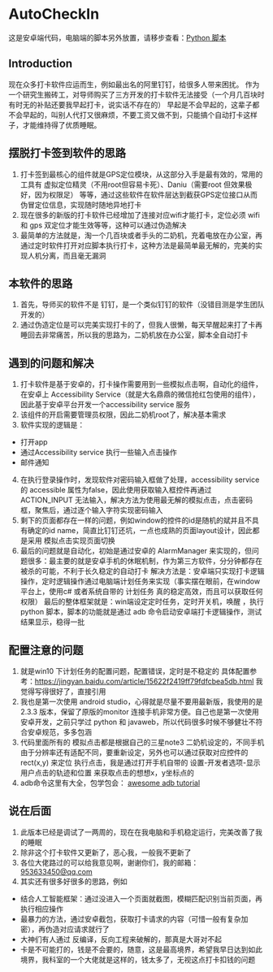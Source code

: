 # AutoCheckIn
这是安卓端代码，电脑端的脚本另外放置，请移步查看：[Python 脚本](https://github.com/wojiaonia/AutoCheckIn-PythonScript)

## Introduction
现在众多打卡软件应运而生，例如最出名的阿里钉钉，给很多人带来困扰。
作为一个研究生搬砖工，对导师购买了三方开发的打卡软件无法接受（一个月几百块时有时无的补贴还要我早起打卡，说实话不存在的）
早起是不会早起的，这辈子都不会早起的，叫别人代打又很麻烦，不要工资又做不到，只能搞个自动打卡这样子，才能维持得了优质睡眠。

## 摆脱打卡签到软件的思路
1. 打卡签到最核心的组件就是GPS定位模块，从这部分入手是最有效的，常用的工具有 虚拟定位精灵（不用root但容易卡死）、Daniu（需要root 但效果极好，因为权限足） 等等，通过这些软件在软件层达到截获GPS定位接口从而伪冒定位信息，实现随时随地异地打卡
2. 现在很多的新版的打卡软件已经增加了连接对应wifi才能打卡，定位必须 wifi 和 gps 双定位才能生效等等，这种可以通过伪造解决
3. 最简单的方法就是，淘一个几百块或者手头的二奶机，充着电放在办公室，再通过定时软件打开对应脚本执行打卡，这种方法是最简单最无解的，完美的实现人机分离，而且毫无漏洞

## 本软件的思路
1. 首先，导师买的软件不是 钉钉，是一个类似钉钉的软件（没错目测是学生团队开发的）
2. 通过伪造定位是可以完美实现打卡的了，但我人很懒，每天早醒起来打了卡再睡回去非常痛苦，所以我的思路为，二奶机放在办公室，脚本全自动打卡

## 遇到的问题和解决
1. 打卡软件是基于安卓的，打卡操作需要用到一些模拟点击啊，自动化的组件，在安卓上 Accessibility Service（就是大名鼎鼎的微信抢红包使用的组件），因此基于安卓平台开发一个accessibility service 服务
2. 该组件的开启需要管理员权限，因此二奶机root了，解决基本需求
3. 软件实现的逻辑是：
* 打开app
* 通过Accessibility service 执行一些输入点击操作
* 邮件通知

4. 在执行登录操作时，发现软件对密码输入框做了处理，accessibility service 的 accessible 属性为false，因此使用获取输入框控件再通过 ACTION_INPUT 无法输入，解决方法为使用最无解的模拟点击，点击密码框，聚焦后，通过逐个输入字符实现密码输入
5. 剩下的页面都存在一样的问题，例如window的控件的id是随机的斌并且不具有确定的id name，简直比钉钉还坑，一点也成熟的页面layout设计，因此都是采用 模拟点击实现页面切换
6. 最后的问题就是自动化，初始是通过安卓的 AlarmManager 来实现的，但问题很多：最主要的就是安卓手机的休眠机制，作为第三方软件，分分钟都存在被杀的可能，不利于长久稳定的自动打卡
   解决方法是：安卓端只实现打卡逻辑操作，定时逻辑操作通过电脑端计划任务来实现（事实摆在眼前，在window平台上，使用c# 或者系统自带的 计划任务 真的稳定高效，而且可以获取任何权限）
   最后的整体框架就是：win端设定定时任务，定时开关机，唤醒 ，执行python 脚本，脚本的功能就是通过 adb 命令启动安卓端打卡逻辑操作，测试结果显示，稳得一批
   
## 配置注意的问题
1. 就是win10 下计划任务的配置问题，配置错误，定时是不稳定的
   具体配置参考：https://jingyan.baidu.com/article/15622f2419ff79fdfcbea5db.html
   我觉得写得很好了，直接引用
2. 我也是第一次使用 android studio，心得就是尽量不要用最新版，我使用的是2.3.3 版本，保留了原版的monitor 连接手机非常方便。自己也是第一次使用安卓开发，之前只学过 python 和 javaweb，所以代码很多时候不够健壮不符合安卓规范，多多包涵
3. 代码里面所有的 模拟点击都是根据自己的三星note3 二奶机设定的，不同手机由于分辨率还有适配不同，要重新设定，另外也可以通过获取对应控件的 rect(x,y)
来定位 执行点击，我是通过打开手机自带的 设置-开发者选项-显示用户点击的轨迹和位置 来获取点击的想想x，y坐标点的
4. adb命令这里有大全，包学包会： [awesome adb tutorial](https://github.com/mzlogin/awesome-adb)
## 说在后面
1. 此版本已经是调试了一两周的，现在在我电脑和手机稳定运行，完美改善了我的睡眠
2. 除非这个打卡软件又更新了，恶心我，一般我不更新了
3. 各位大佬路过的可以给我意见啊，谢谢你们，我的邮箱： 953633450@qq.com
4. 其实还有很多好很多的思路，例如
* 结合人工智能框架：通过没进入一个页面就截图，模糊匹配识别当前页面，再执行相应操作
* 最暴力的方法，通过安卓截包，获取打卡请求的内容（可惜一般有复杂加密），再伪造对应请求就行了
* 大神们有人通过 反编译，反向工程来破解的，那真是大哥对不起
* 卡是不可能打的，钱是不会要的，随意，这是最高境界，希望我早日达到如此境界，我科室的一个大佬就是这样的，钱太多了，无视这点打卡扣钱的问题
   
